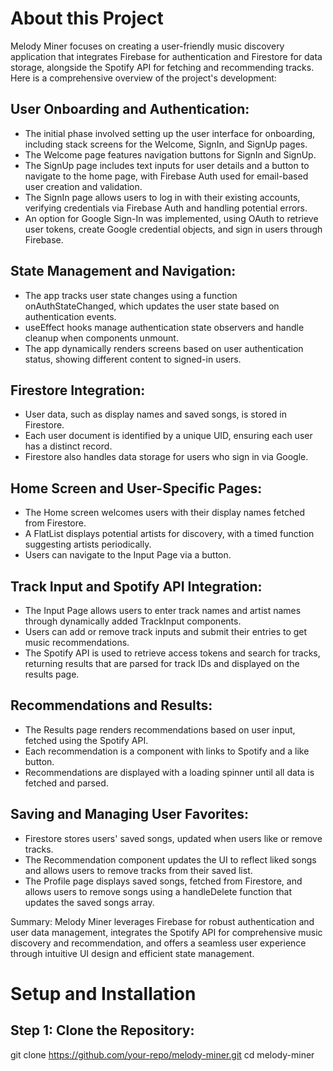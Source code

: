 # About this Project

Melody Miner focuses on creating a user-friendly music discovery application that integrates Firebase for authentication and Firestore for data storage, alongside the Spotify API for fetching and recommending tracks. Here is a comprehensive overview of the project's development:

## User Onboarding and Authentication:
 - The initial phase involved setting up the user interface for onboarding, including stack screens for the Welcome, SignIn, and SignUp pages.
 - The Welcome page features navigation buttons for SignIn and SignUp.
 - The SignUp page includes text inputs for user details and a button to navigate to the home page, with Firebase Auth used for email-based user creation and validation.
 - The SignIn page allows users to log in with their existing accounts, verifying credentials via Firebase Auth and handling potential errors.
 - An option for Google Sign-In was implemented, using OAuth to retrieve user tokens, create Google credential objects, and sign in users through Firebase.
## State Management and Navigation:
 - The app tracks user state changes using a function onAuthStateChanged, which updates the user state based on authentication events.
 - useEffect hooks manage authentication state observers and handle cleanup when components unmount.
 - The app dynamically renders screens based on user authentication status, showing different content to signed-in users.
## Firestore Integration:
- User data, such as display names and saved songs, is stored in Firestore.
- Each user document is identified by a unique UID, ensuring each user has a distinct record.
- Firestore also handles data storage for users who sign in via Google.
## Home Screen and User-Specific Pages:
 - The Home screen welcomes users with their display names fetched from Firestore.
 - A FlatList displays potential artists for discovery, with a timed function suggesting artists periodically.
 - Users can navigate to the Input Page via a button.
## Track Input and Spotify API Integration:
 - The Input Page allows users to enter track names and artist names through dynamically added TrackInput components.
 - Users can add or remove track inputs and submit their entries to get music recommendations.
 - The Spotify API is used to retrieve access tokens and search for tracks, returning results that are parsed for track IDs and displayed on the results page.
## Recommendations and Results:
 - The Results page renders recommendations based on user input, fetched using the Spotify API.
 - Each recommendation is a component with links to Spotify and a like button.
 - Recommendations are displayed with a loading spinner until all data is fetched and parsed.
## Saving and Managing User Favorites:
 - Firestore stores users' saved songs, updated when users like or remove tracks.
 - The Recommendation component updates the UI to reflect liked songs and allows users to remove tracks from their saved list.
 - The Profile page displays saved songs, fetched from Firestore, and allows users to remove songs using a handleDelete function that updates the saved songs array.

Summary: Melody Miner leverages Firebase for robust authentication and user data management, integrates the Spotify API for comprehensive music discovery and recommendation, and offers a seamless user experience through intuitive UI design and efficient state management.

# Setup and Installation

## Step 1: Clone the Repository:

git clone https://github.com/your-repo/melody-miner.git
cd melody-miner
